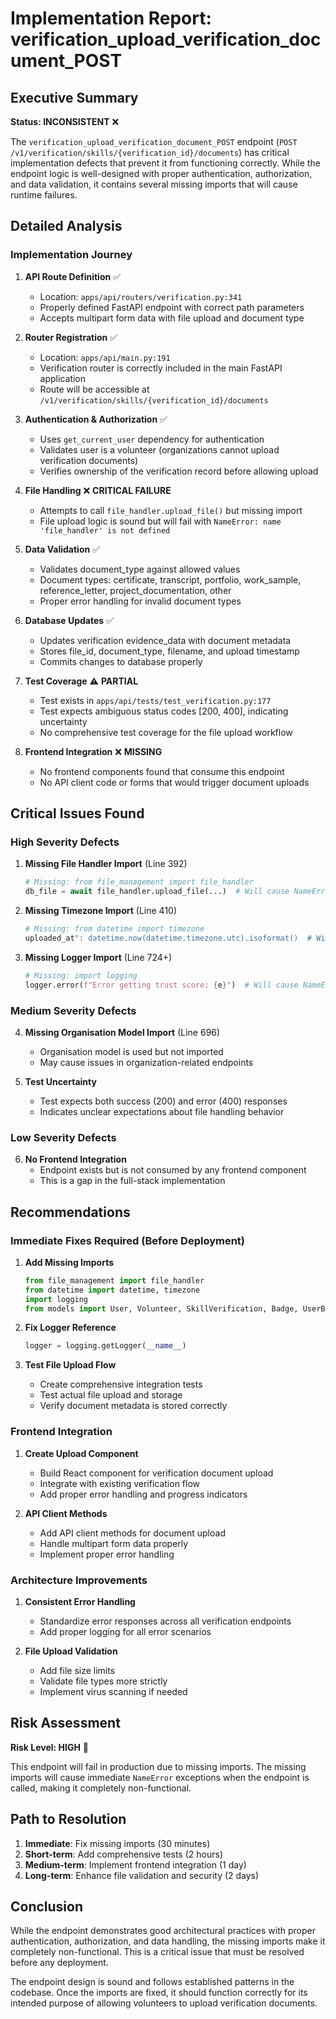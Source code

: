 # Implementation Report: verification_upload_verification_document_POST

## Executive Summary

**Status: INCONSISTENT** ❌

The `verification_upload_verification_document_POST` endpoint (`POST /v1/verification/skills/{verification_id}/documents`) has critical implementation defects that prevent it from functioning correctly. While the endpoint logic is well-designed with proper authentication, authorization, and data validation, it contains several missing imports that will cause runtime failures.

## Detailed Analysis

### Implementation Journey

1. **API Route Definition** ✅
   - Location: `apps/api/routers/verification.py:341`
   - Properly defined FastAPI endpoint with correct path parameters
   - Accepts multipart form data with file upload and document type

2. **Router Registration** ✅
   - Location: `apps/api/main.py:191`
   - Verification router is correctly included in the main FastAPI application
   - Route will be accessible at `/v1/verification/skills/{verification_id}/documents`

3. **Authentication & Authorization** ✅
   - Uses `get_current_user` dependency for authentication
   - Validates user is a volunteer (organizations cannot upload verification documents)
   - Verifies ownership of the verification record before allowing upload

4. **File Handling** ❌ **CRITICAL FAILURE**
   - Attempts to call `file_handler.upload_file()` but missing import
   - File upload logic is sound but will fail with `NameError: name 'file_handler' is not defined`

5. **Data Validation** ✅
   - Validates document_type against allowed values
   - Document types: certificate, transcript, portfolio, work_sample, reference_letter, project_documentation, other
   - Proper error handling for invalid document types

6. **Database Updates** ✅
   - Updates verification evidence_data with document metadata
   - Stores file_id, document_type, filename, and upload timestamp
   - Commits changes to database properly

7. **Test Coverage** ⚠️ **PARTIAL**
   - Test exists in `apps/api/tests/test_verification.py:177`
   - Test expects ambiguous status codes [200, 400], indicating uncertainty
   - No comprehensive test coverage for the file upload workflow

8. **Frontend Integration** ❌ **MISSING**
   - No frontend components found that consume this endpoint
   - No API client code or forms that would trigger document uploads

## Critical Issues Found

### High Severity Defects

1. **Missing File Handler Import** (Line 392)
   ```python
   # Missing: from file_management import file_handler
   db_file = await file_handler.upload_file(...)  # Will cause NameError
   ```

2. **Missing Timezone Import** (Line 410)
   ```python
   # Missing: from datetime import timezone
   uploaded_at": datetime.now(datetime.timezone.utc).isoformat()  # Will cause NameError
   ```

3. **Missing Logger Import** (Line 724+)
   ```python
   # Missing: import logging
   logger.error(f"Error getting trust score: {e}")  # Will cause NameError
   ```

### Medium Severity Defects

4. **Missing Organisation Model Import** (Line 696)
   - Organisation model is used but not imported
   - May cause issues in organization-related endpoints

5. **Test Uncertainty**
   - Test expects both success (200) and error (400) responses
   - Indicates unclear expectations about file handling behavior

### Low Severity Defects

6. **No Frontend Integration**
   - Endpoint exists but is not consumed by any frontend component
   - This is a gap in the full-stack implementation

## Recommendations

### Immediate Fixes Required (Before Deployment)

1. **Add Missing Imports**
   ```python
   from file_management import file_handler
   from datetime import datetime, timezone
   import logging
   from models import User, Volunteer, SkillVerification, Badge, UserBadge, Organisation
   ```

2. **Fix Logger Reference**
   ```python
   logger = logging.getLogger(__name__)
   ```

3. **Test File Upload Flow**
   - Create comprehensive integration tests
   - Test actual file upload and storage
   - Verify document metadata is stored correctly

### Frontend Integration

1. **Create Upload Component**
   - Build React component for verification document upload
   - Integrate with existing verification flow
   - Add proper error handling and progress indicators

2. **API Client Methods**
   - Add API client methods for document upload
   - Handle multipart form data properly
   - Implement proper error handling

### Architecture Improvements

1. **Consistent Error Handling**
   - Standardize error responses across all verification endpoints
   - Add proper logging for all error scenarios

2. **File Upload Validation**
   - Add file size limits
   - Validate file types more strictly
   - Implement virus scanning if needed

## Risk Assessment

**Risk Level: HIGH** 🔴

This endpoint will fail in production due to missing imports. The missing imports will cause immediate `NameError` exceptions when the endpoint is called, making it completely non-functional.

## Path to Resolution

1. **Immediate**: Fix missing imports (30 minutes)
2. **Short-term**: Add comprehensive tests (2 hours)
3. **Medium-term**: Implement frontend integration (1 day)
4. **Long-term**: Enhance file validation and security (2 days)

## Conclusion

While the endpoint demonstrates good architectural practices with proper authentication, authorization, and data handling, the missing imports make it completely non-functional. This is a critical issue that must be resolved before any deployment.

The endpoint design is sound and follows established patterns in the codebase. Once the imports are fixed, it should function correctly for its intended purpose of allowing volunteers to upload verification documents.